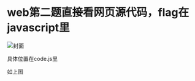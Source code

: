 # web第二题直接看网页源代码，flag在javascript里

![封面](https://github.com/mgy-qyqf/mgy-qyqf.github.io/blob/main/logs/ctf/web2_1.png?raw=true)

具体位置在code.js里

如上图
